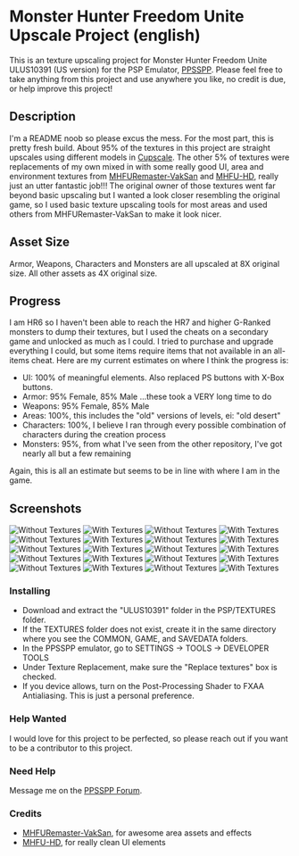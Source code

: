 # Monster Hunter Freedom Unite Upscale Project (english)

This is an texture upscaling project for Monster Hunter Freedom Unite ULUS10391 (US version) for the PSP Emulator, [PPSSPP](https://www.ppsspp.org/).  Please feel free to take anything from this project and use anywhere you like, no credit is due, or help improve this project!

## Description

I'm a README noob so please excus the mess.   For the most part, this is pretty fresh build.  About 95% of the textures in this project are straight upscales using different models in [Cupscale](https://github.com/n00mkrad/cupscale).  The other 5% of textures were replacements of my own mixed in with some really good UI, area and environment textures from [MHFURemaster-VakSan](https://github.com/Klara-nihk/MHFURemaster-VakSan) and [MHFU-HD](https://github.com/grimmtusk/MHFU-HD), really just an utter fantastic job!!!  The original owner of those textures went far beyond basic upscaling but I wanted a look closer resembling the original game, so I used basic texture upscaling tools for most areas and used others from MHFURemaster-VakSan to make it look nicer.

## Asset Size

Armor, Weapons, Characters and Monsters are all upscaled at 8X original size.  All other assets as 4X original size.

## Progress

I am HR6 so I haven't been able to reach the HR7 and higher G-Ranked monsters to dump their textures, but I used the cheats on a secondary game and unlocked as much as I could. I tried to purchase and upgrade everything I could, but some items require items that not available in an all-items cheat. Here are my current estimates on where I think the progress is:

* UI: 100% of meaningful elements.  Also replaced PS buttons with X-Box buttons.
* Armor: 95% Female, 85% Male ...these took a VERY long time to do
* Weapons: 95% Female, 85% Male
* Areas: 100%, this includes the "old" versions of levels, ei: "old desert"
* Characters: 100%, I believe I ran through every possible combination of characters during the creation process
* Monsters: 95%, from what I've seen from the other repository, I've got nearly all but a few remaining

Again, this is all an estimate but seems to be in line with where I am in the game.

## Screenshots
![Without Textures](screenshots/1.jpg?raw=true "Without Textures")
![With Textures](screenshots/2.jpg?raw=true "With Textures")
![Without Textures](screenshots/3.jpg?raw=true "Without Textures")
![With Textures](screenshots/4.jpg?raw=true "With Textures")
![Without Textures](screenshots/5.jpg?raw=true "Without Textures")
![With Textures](screenshots/6.jpg?raw=true "With Textures")
![Without Textures](screenshots/7.jpg?raw=true "Without Textures")
![With Textures](screenshots/8.jpg?raw=true "With Textures")
![Without Textures](screenshots/9.jpg?raw=true "Without Textures")
![With Textures](screenshots/10.jpg?raw=true "With Textures")
![Without Textures](screenshots/11.jpg?raw=true "Without Textures")
![With Textures](screenshots/12.jpg?raw=true "With Textures")
![Without Textures](screenshots/13.jpg?raw=true "Without Textures")
![With Textures](screenshots/14.jpg?raw=true "With Textures")
![Without Textures](screenshots/15.jpg?raw=true "Without Textures")
![With Textures](screenshots/16.jpg?raw=true "With Textures")
![Without Textures](screenshots/17.jpg?raw=true "Without Textures")
![With Textures](screenshots/18.jpg?raw=true "With Textures")
![Without Textures](screenshots/19.jpg?raw=true "Without Textures")
![With Textures](screenshots/20.jpg?raw=true "With Textures")

### Installing

* Download and extract the "ULUS10391" folder in the PSP/TEXTURES folder.
* If the TEXTURES folder does not exist, create it in the same directory where you see the COMMON, GAME, and SAVEDATA folders.
* In the PPSSPP emulator, go to SETTINGS -> TOOLS -> DEVELOPER TOOLS
* Under Texture Replacement, make sure the "Replace textures" box is checked.
* If you device allows, turn on the Post-Processing Shader to FXAA Antialiasing.  This is just a personal preference.

### Help Wanted

I would love for this project to be perfected, so please reach out if you want to be a contributor to this project.

### Need Help

Message me on the [PPSSPP Forum](https://forums.ppsspp.org/member.php?action=profile&uid=44735).

### Credits

* [MHFURemaster-VakSan](https://github.com/Klara-nihk/MHFURemaster-VakSan), for awesome area assets and effects
* [MHFU-HD](https://github.com/grimmtusk/MHFU-HD), for really clean UI elements